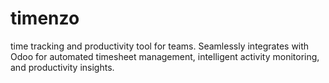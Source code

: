 # timenzo
time tracking and productivity tool for teams. Seamlessly integrates with Odoo for automated timesheet management, intelligent activity monitoring, and productivity insights.
